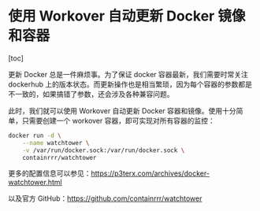 # 使用 Workover 自动更新 Docker 镜像和容器

[toc]

更新 Docker 总是一件麻烦事。为了保证 docker 容器最新，我们需要时常关注 dockerhub 上的版本状态。而更新操作也是相当繁琐，因为每个容器的参数都是不一致的，如果搞错了参数，还会涉及各种兼容问题。

此时，我们就可以使用 Workover 自动更新 Docker 容器和镜像。使用十分简单，只需要创建一个 workover 容器，即可实现对所有容器的监控：

```bash
docker run -d \
    --name watchtower \
    -v /var/run/docker.sock:/var/run/docker.sock \
    containrrr/watchtower
```

更多的配置信息可以参见：https://p3terx.com/archives/docker-watchtower.html

以及官方 GitHub：https://github.com/containrrr/watchtower